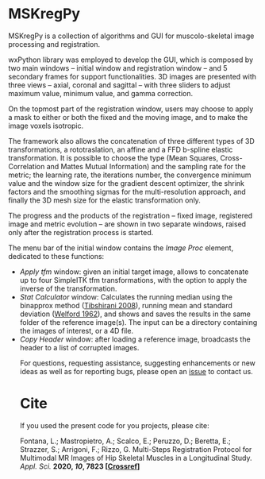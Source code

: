 # MSKregPy
MSKregPy is a collection of algorithms and GUI for muscolo-skeletal image processing and registration.

wxPython library was employed to develop the GUI, which is composed by two main windows – initial window and registration window – and 5 secondary frames for support functionalities. 
3D images are presented with three views – axial, coronal and sagittal – with three sliders to adjust maximum value, minimum value, and gamma correction. 

On the topmost part of the registration window, users may choose to apply a mask to either or both the fixed and the moving image, and to make the image voxels isotropic. 

The framework also allows the concatenation of three different types of 3D transformations, a rototraslation, an affine and a FFD b-spline elastic transformation. It is possible to choose the type (Mean Squares, Cross-Correlation and Mattes Mutual Information) and the sampling rate for the metric; the learning rate, the iterations number, the convergence minimum value and the window size for the gradient descent optimizer, the shrink factors and the smoothing sigmas for the multi-resolution approach, and finally the 3D mesh size for the elastic transformation only. 

The progress and the products of the registration – fixed image, registered image and metric evolution – are shown in two separate windows, raised only after the registration process is started. 

The menu bar of the initial window contains the <i>Image Proc</i> element, dedicated to these functions: 
<ul>
<li><i>Apply tfm</i> window: given an initial target image, allows to concatenate up to four SimpleITK  tfm transformations, with the option to apply the inverse of the transformation. 
</li>
<li><i>Stat Calculator</i> window: Calculates the running median using the binapprox method (<a href="https://arxiv.org/abs/0806.3301">Tibshirani 2008</a>), running mean and standard deviation (<a href="https://amstat.tandfonline.com/doi/abs/10.1080/00401706.1962.10490022">Welford 1962</a>), and shows and saves the results in the same folder of the reference image(s). The input can be a directory containing the images of interest, or a 4D file. 
</li>
<li><i>Copy Header</i> window: after loading a reference image, broadcasts the header to a list of corrupted images.
</li>
</u>

For questions, requesting assistance, suggesting enhancements or new ideas as well as for reporting bugs, please open an <a href="https://github.com/lucilla7/MSKregPy/issues">issue</a> to contact us.


# Cite
If you used the present code for you projects, please cite:

Fontana, L.; Mastropietro, A.; Scalco, E.; Peruzzo, D.; Beretta, E.; Strazzer, S.; Arrigoni, F.; Rizzo, G. Multi-Steps Registration Protocol for Multimodal MR Images of Hip Skeletal Muscles in a Longitudinal Study. <i>Appl. Sci.</i> <b>2020<b>, <i>10</i>, 7823 [<a href="https://doi.org/10.3390/app10217823">Crossref</a>] 
